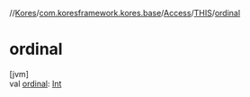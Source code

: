 //[Kores](../../../../index.md)/[com.koresframework.kores.base](../../index.md)/[Access](../index.md)/[THIS](index.md)/[ordinal](ordinal.md)

# ordinal

[jvm]\
val [ordinal](ordinal.md): [Int](https://kotlinlang.org/api/latest/jvm/stdlib/kotlin/-int/index.html)
